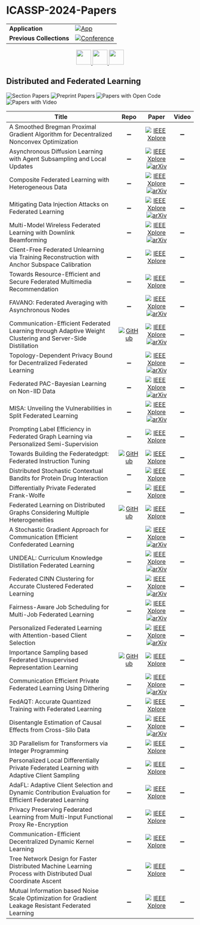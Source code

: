 # ICASSP-2024-Papers

<table>
    <tr>
        <td><strong>Application</strong></td>
        <td>
            <a href="https://huggingface.co/spaces/DmitryRyumin/NewEraAI-Papers" style="float:left;">
                <img src="https://img.shields.io/badge/🤗-NewEraAI--Papers-FFD21F.svg" alt="App" />
            </a>
        </td>
    </tr>
    <tr>
        <td><strong>Previous Collections</strong></td>
        <td>
            <a href="https://github.com/DmitryRyumin/ICASSP-2023-24-Papers/blob/main/README_2023.md">
                <img src="http://img.shields.io/badge/ICASSP-2023-0073AE.svg" alt="Conference">
            </a>
        </td>
    </tr>
</table>

<div align="center">
    <a href="https://github.com/DmitryRyumin/ICASSP-2023-24-Papers/blob/main/sections/2024/main/ASPS.md">
        <img src="https://cdn.jsdelivr.net/gh/DmitryRyumin/NewEraAI-Papers@main/images/left.svg" width="40" alt="" />
    </a>
    <a href="https://github.com/DmitryRyumin/ICASSP-2023-24-Papers/">
        <img src="https://cdn.jsdelivr.net/gh/DmitryRyumin/NewEraAI-Papers@main/images/home.svg" width="40" alt="" />
    </a>
    <a href="https://github.com/DmitryRyumin/ICASSP-2023-24-Papers/blob/main/sections/2024/main/MLSP-L2.md">
        <img src="https://cdn.jsdelivr.net/gh/DmitryRyumin/NewEraAI-Papers@main/images/right.svg" width="40" alt="" />
    </a>
</div>

## Distributed and Federated Learning

![Section Papers](https://img.shields.io/badge/Section%20Papers-33-42BA16) ![Preprint Papers](https://img.shields.io/badge/Preprint%20Papers-16-b31b1b) ![Papers with Open Code](https://img.shields.io/badge/Papers%20with%20Open%20Code-4-1D7FBF) ![Papers with Video](https://img.shields.io/badge/Papers%20with%20Video-0-FF0000)

| **Title** | **Repo** | **Paper** | **Video** |
|-----------|:--------:|:---------:|:---------:|
| A Smoothed Bregman Proximal Gradient Algorithm for Decentralized Nonconvex Optimization | :heavy_minus_sign: | [![IEEE Xplore](https://img.shields.io/badge/IEEE-10448285-E4A42C.svg)](https://ieeexplore.ieee.org/document/10448285) | :heavy_minus_sign: |
| Asynchronous Diffusion Learning with Agent Subsampling and Local Updates | :heavy_minus_sign: | [![IEEE Xplore](https://img.shields.io/badge/IEEE-10447684-E4A42C.svg)](https://ieeexplore.ieee.org/document/10447684) <br /> [![arXiv](https://img.shields.io/badge/arXiv-2402.05529-b31b1b.svg)](https://arxiv.org/abs/2402.05529) | :heavy_minus_sign: |
| Composite Federated Learning with Heterogeneous Data | :heavy_minus_sign: | [![IEEE Xplore](https://img.shields.io/badge/IEEE-10447718-E4A42C.svg)](https://ieeexplore.ieee.org/document/10447718) <br /> [![arXiv](https://img.shields.io/badge/arXiv-2309.01795-b31b1b.svg)](https://arxiv.org/abs/2309.01795) | :heavy_minus_sign: |
| Mitigating Data Injection Attacks on Federated Learning | :heavy_minus_sign: | [![IEEE Xplore](https://img.shields.io/badge/IEEE-10446615-E4A42C.svg)](https://ieeexplore.ieee.org/document/10446615) <br /> [![arXiv](https://img.shields.io/badge/arXiv-2312.02102-b31b1b.svg)](https://arxiv.org/abs/2312.02102) | :heavy_minus_sign: |
| Multi-Model Wireless Federated Learning with Downlink Beamforming | :heavy_minus_sign: | [![IEEE Xplore](https://img.shields.io/badge/IEEE-10445815-E4A42C.svg)](https://ieeexplore.ieee.org/document/10445815) <br /> [![arXiv](https://img.shields.io/badge/arXiv-2312.13424-b31b1b.svg)](https://arxiv.org/abs/2312.13424) | :heavy_minus_sign: |
| Client-Free Federated Unlearning via Training Reconstruction with Anchor Subspace Calibration | :heavy_minus_sign: | [![IEEE Xplore](https://img.shields.io/badge/IEEE-10447085-E4A42C.svg)](https://ieeexplore.ieee.org/document/10447085) | :heavy_minus_sign: |
| Towards Resource-Efficient and Secure Federated Multimedia Recommendation | :heavy_minus_sign: | [![IEEE Xplore](https://img.shields.io/badge/IEEE-10448131-E4A42C.svg)](https://ieeexplore.ieee.org/document/10448131) | :heavy_minus_sign: |
| FAVANO: Federated Averaging with Asynchronous Nodes | :heavy_minus_sign: | [![IEEE Xplore](https://img.shields.io/badge/IEEE-10446255-E4A42C.svg)](https://ieeexplore.ieee.org/document/10446255) <br /> [![arXiv](https://img.shields.io/badge/arXiv-2305.16099-b31b1b.svg)](https://arxiv.org/abs/2305.16099) | :heavy_minus_sign: |
| Communication-Efficient Federated Learning through Adaptive Weight Clustering and Server-Side Distillation | [![GitHub](https://img.shields.io/github/stars/FederatedML/FedCompress?style=flat)](https://github.com/FederatedML/FedCompress) | [![IEEE Xplore](https://img.shields.io/badge/IEEE-10447174-E4A42C.svg)](https://ieeexplore.ieee.org/document/10447174) <br /> [![arXiv](https://img.shields.io/badge/arXiv-2401.14211-b31b1b.svg)](https://arxiv.org/abs/2401.14211) | :heavy_minus_sign: |
| Topology-Dependent Privacy Bound for Decentralized Federated Learning | :heavy_minus_sign: | [![IEEE Xplore](https://img.shields.io/badge/IEEE-10446209-E4A42C.svg)](https://ieeexplore.ieee.org/document/10446209) <br /> [![arXiv](https://img.shields.io/badge/arXiv-2312.07956-b31b1b.svg)](https://arxiv.org/abs/2312.07956) | :heavy_minus_sign: |
| Federated PAC-Bayesian Learning on Non-IID Data | :heavy_minus_sign: | [![IEEE Xplore](https://img.shields.io/badge/IEEE-10446175-E4A42C.svg)](https://ieeexplore.ieee.org/document/10446175) <br /> [![arXiv](https://img.shields.io/badge/arXiv-2309.06683-b31b1b.svg)](https://arxiv.org/abs/2309.06683) | :heavy_minus_sign: |
| MISA: Unveiling the Vulnerabilities in Split Federated Learning | :heavy_minus_sign: | [![IEEE Xplore](https://img.shields.io/badge/IEEE-10448225-E4A42C.svg)](https://ieeexplore.ieee.org/document/10448225) <br /> [![arXiv](https://img.shields.io/badge/arXiv-2312.11026-b31b1b.svg)](https://arxiv.org/abs/2312.11026) | :heavy_minus_sign: |
| Prompting Label Efficiency in Federated Graph Learning via Personalized Semi-Supervision | :heavy_minus_sign: | [![IEEE Xplore](https://img.shields.io/badge/IEEE-10448483-E4A42C.svg)](https://ieeexplore.ieee.org/document/10448483) | :heavy_minus_sign: |
| Towards Building the Federatedgpt: Federated Instruction Tuning | [![GitHub](https://img.shields.io/github/stars/JayZhang42/FederatedGPT-Shepherd?style=flat)](https://github.com/JayZhang42/FederatedGPT-Shepherd) | [![IEEE Xplore](https://img.shields.io/badge/IEEE-10447454-E4A42C.svg)](https://ieeexplore.ieee.org/document/10447454) | :heavy_minus_sign: |
| Distributed Stochastic Contextual Bandits for Protein Drug Interaction | :heavy_minus_sign: | [![IEEE Xplore](https://img.shields.io/badge/IEEE-10447230-E4A42C.svg)](https://ieeexplore.ieee.org/document/10447230) | :heavy_minus_sign: |
| Differentially Private Federated Frank-Wolfe | :heavy_minus_sign: | [![IEEE Xplore](https://img.shields.io/badge/IEEE-10447559-E4A42C.svg)](https://ieeexplore.ieee.org/document/10447559) | :heavy_minus_sign: |
| Federated Learning on Distributed Graphs Considering Multiple Heterogeneities | [![GitHub](https://img.shields.io/github/stars/BaiqiLi123/ProtoFGL?style=flat)](https://github.com/BaiqiLi123/ProtoFGL) | [![IEEE Xplore](https://img.shields.io/badge/IEEE-10447691-E4A42C.svg)](https://ieeexplore.ieee.org/document/10447691) | :heavy_minus_sign: |
| A Stochastic Gradient Approach for Communication Efficient Confederated Learning | :heavy_minus_sign: | [![IEEE Xplore](https://img.shields.io/badge/IEEE-10448035-E4A42C.svg)](https://ieeexplore.ieee.org/document/10448035) <br /> [![arXiv](https://img.shields.io/badge/arXiv-2402.18018-b31b1b.svg)](https://arxiv.org/abs/2402.18018) | :heavy_minus_sign: |
| UNIDEAL: Curriculum Knowledge Distillation Federated Learning | :heavy_minus_sign: | [![IEEE Xplore](https://img.shields.io/badge/IEEE-10447769-E4A42C.svg)](https://ieeexplore.ieee.org/document/10447769) <br /> [![arXiv](https://img.shields.io/badge/arXiv-2309.08961-b31b1b.svg)](https://arxiv.org/abs/2309.08961) | :heavy_minus_sign: |
| Federated CINN Clustering for Accurate Clustered Federated Learning | :heavy_minus_sign: | [![IEEE Xplore](https://img.shields.io/badge/IEEE-10447282-E4A42C.svg)](https://ieeexplore.ieee.org/document/10447282) <br /> [![arXiv](https://img.shields.io/badge/arXiv-2401.02740-b31b1b.svg)](https://arxiv.org/abs/2309.01515) | :heavy_minus_sign: |
| Fairness-Aware Job Scheduling for Multi-Job Federated Learning | :heavy_minus_sign: | [![IEEE Xplore](https://img.shields.io/badge/IEEE-10447084-E4A42C.svg)](https://ieeexplore.ieee.org/document/10447084) <br /> [![arXiv](https://img.shields.io/badge/arXiv-2401.02740-b31b1b.svg)](https://arxiv.org/abs/2401.02740) | :heavy_minus_sign: |
| Personalized Federated Learning with Attention-based Client Selection | :heavy_minus_sign: | [![IEEE Xplore](https://img.shields.io/badge/IEEE-10447362-E4A42C.svg)](https://ieeexplore.ieee.org/document/10447362) <br /> [![arXiv](https://img.shields.io/badge/arXiv-2312.15148-b31b1b.svg)](https://arxiv.org/abs/2312.15148) | :heavy_minus_sign: |
| Importance Sampling based Federated Unsupervised Representation Learning | [![GitHub](https://img.shields.io/github/stars/nazreenshah/IS-FedVAE?style=flat)](https://github.com/nazreenshah/IS-FedVAE) | [![IEEE Xplore](https://img.shields.io/badge/IEEE-10447119-E4A42C.svg)](https://ieeexplore.ieee.org/document/10447119) | :heavy_minus_sign: |
| Communication Efficient Private Federated Learning Using Dithering | :heavy_minus_sign: | [![IEEE Xplore](https://img.shields.io/badge/IEEE-10446222-E4A42C.svg)](https://ieeexplore.ieee.org/document/10446222) <br /> [![arXiv](https://img.shields.io/badge/arXiv-2309.07809-b31b1b.svg)](https://arxiv.org/abs/2309.07809) | :heavy_minus_sign: |
| FedAQT: Accurate Quantized Training with Federated Learning | :heavy_minus_sign: | [![IEEE Xplore](https://img.shields.io/badge/IEEE-10445824-E4A42C.svg)](https://ieeexplore.ieee.org/document/10445824) | :heavy_minus_sign: |
| Disentangle Estimation of Causal Effects from Cross-Silo Data | :heavy_minus_sign: | [![IEEE Xplore](https://img.shields.io/badge/IEEE-10446298-E4A42C.svg)](https://ieeexplore.ieee.org/document/10446298) <br /> [![arXiv](https://img.shields.io/badge/arXiv-2401.02154-b31b1b.svg)](https://arxiv.org/abs/2401.02154) | :heavy_minus_sign: |
| 3D Parallelism for Transformers via Integer Programming | :heavy_minus_sign: | [![IEEE Xplore](https://img.shields.io/badge/IEEE-10446916-E4A42C.svg)](https://ieeexplore.ieee.org/document/10446916) | :heavy_minus_sign: |
| Personalized Local Differentially Private Federated Learning with Adaptive Client Sampling | :heavy_minus_sign: | [![IEEE Xplore](https://img.shields.io/badge/IEEE-10447542-E4A42C.svg)](https://ieeexplore.ieee.org/document/10447542) | :heavy_minus_sign: |
| AdaFL: Adaptive Client Selection and Dynamic Contribution Evaluation for Efficient Federated Learning | :heavy_minus_sign: | [![IEEE Xplore](https://img.shields.io/badge/IEEE-10447356-E4A42C.svg)](https://ieeexplore.ieee.org/document/10447356) | :heavy_minus_sign: |
| Privacy Preserving Federated Learning from Multi-Input Functional Proxy Re-Encryption | :heavy_minus_sign: | [![IEEE Xplore](https://img.shields.io/badge/IEEE-10446283-E4A42C.svg)](https://ieeexplore.ieee.org/document/10446283) | :heavy_minus_sign: |
| Communication-Efficient Decentralized Dynamic Kernel Learning | :heavy_minus_sign: | [![IEEE Xplore](https://img.shields.io/badge/IEEE-10448365-E4A42C.svg)](https://ieeexplore.ieee.org/document/10448365) | :heavy_minus_sign: |
| Tree Network Design for Faster Distributed Machine Learning Process with Distributed Dual Coordinate Ascent | :heavy_minus_sign: | [![IEEE Xplore](https://img.shields.io/badge/IEEE-10447341-E4A42C.svg)](https://ieeexplore.ieee.org/document/10447341) | :heavy_minus_sign: |
| Mutual Information based Noise Scale Optimization for Gradient Leakage Resistant Federated Learning | :heavy_minus_sign: | [![IEEE Xplore](https://img.shields.io/badge/IEEE-10447749-E4A42C.svg)](https://ieeexplore.ieee.org/document/10447749) | :heavy_minus_sign: |
